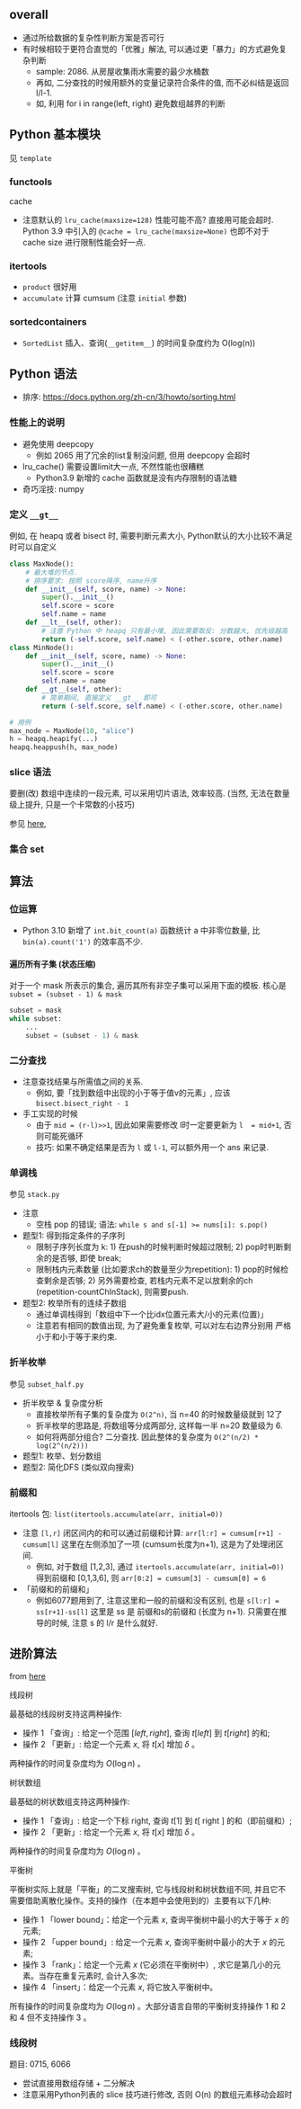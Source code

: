 ## overall

- 通过所给数据的复杂性判断方案是否可行
- 有时候相较于更符合直觉的「优雅」解法, 可以通过更「暴力」的方式避免复杂判断
    - sample: 2086. 从房屋收集雨水需要的最少水桶数
    - 再如, 二分查找的时候用额外的变量记录符合条件的值, 而不必纠结是返回 l/l-1.
    - 如, 利用 for i in range(left, right) 避免数组越界的判断

## Python 基本模块

见 `template`

### functools

cache

- 注意默认的 `lru_cache(maxsize=128)` 性能可能不高? 直接用可能会超时. Python 3.9 中引入的 `@cache = lru_cache(maxsize=None)` 也即不对于 cache size 进行限制性能会好一点.

### itertools

- `product` 很好用
- `accumulate` 计算 cumsum (注意 `initial` 参数)

### sortedcontainers

- `SortedList` 插入、查询(`__getitem__`) 的时间复杂度约为 O(log(n))


## Python 语法

- 排序: <https://docs.python.org/zh-cn/3/howto/sorting.html>

### 性能上的说明

- 避免使用 deepcopy
    - 例如 2065 用了冗余的list复制没问题, 但用 deepcopy 会超时
- lru_cache() 需要设置limit大一点, 不然性能也很糟糕
    - Python3.9 新增的 cache 函数就是没有内存限制的语法糖
- 奇巧淫技: numpy

### 定义 `__gt__`

例如, 在 heapq 或者 bisect 时, 需要判断元素大小, Python默认的大小比较不满足时可以自定义

```python
class MaxNode():
    # 最大堆的节点. 
    # 排序要求: 按照 score降序, name升序
    def __init__(self, score, name) -> None:
        super().__init__()
        self.score = score
        self.name = name
    def __lt__(self, other):
        # 注意 Python 中 heapq 只有最小堆, 因此需要取反: 分数越大, 优先级越高
        return (-self.score, self.name) < (-other.score, other.name)
class MinNode():
    def __init__(self, score, name) -> None:
        super().__init__()
        self.score = score
        self.name = name
    def __gt__(self, other):
        # 简单期间, 直接定义 __gt__ 即可
        return (-self.score, self.name) < (-other.score, other.name)

# 用例
max_node = MaxNode(10, "alice")
h = heapq.heapify(...)
heapq.heappush(h, max_node)
```


### slice 语法

要删(改) 数组中连续的一段元素, 可以采用切片语法, 效率较高. (当然, 无法在数量级上提升, 只是一个卡常数的小技巧)

参见 [here](https://leetcode.cn/problems/count-integers-in-intervals/solution/chun-er-fen-by-migeater-t5kh/),

### 集合 set

## 算法

### 位运算

- Python 3.10 新增了 `int.bit_count(a)` 函数统计 a 中非零位数量, 比 `bin(a).count('1')` 的效率高不少.

#### 遍历所有子集 (状态压缩)

对于一个 mask 所表示的集合, 遍历其所有非空子集可以采用下面的模板. 核心是 `subset = (subset - 1) & mask`

```py
subset = mask
while subset:
    ...
    subset = (subset - 1) & mask
```


### 二分查找

- 注意查找结果与所需值之间的关系.
    - 例如, 要「找到数组中出现的小于等于值v的元素」, 应该 `bisect.bisect_right - 1`
- 手工实现的时候
    - 由于 `mid = (r-l)>>1`, 因此如果需要修改 l时一定要更新为 `l  = mid+1`, 否则可能死循环
    - 技巧: 如果不确定结果是否为 `l` 或 `l-1`, 可以额外用一个 ans 来记录.


### 单调栈

参见 `stack.py`

- 注意
    - 空栈 pop 的错误; 语法: `while s and s[-1] >= nums[i]: s.pop()`
- 题型1: 得到指定条件的子序列
    - 限制子序列长度为 k: 1) 在push的时候判断时候超过限制; 2) pop时判断剩余的是否够, 即使 break;
    - 限制栈内元素数量 (比如要求ch的数量至少为repetition): 1) pop的时候检查剩余是否够; 2) 另外需要检查, 若栈内元素不足以放剩余的ch (repetition-countChInStack), 则需要push.
- 题型2: 枚举所有的连续子数组
    - 通过单调栈得到「数组中下一个比idx位置元素大/小的元素(位置)」
    - 注意若有相同的数值出现, 为了避免重复枚举, 可以对左右边界分别用 严格小于和小于等于来约束.


### 折半枚举

参见 `subset_half.py`

- 折半枚举 & 复杂度分析
    - 直接枚举所有子集的复杂度为 `O(2^n)`, 当 n=40 的时候数量级就到 12了
    - 折半枚举的思路是, 将数组等分成两部分, 这样每一半 n=20 数量级为 6.
    - 如何将两部分组合? 二分查找. 因此整体的复杂度为 `O(2^(n/2) * log(2^(n/2)))`
- 题型1: 枚举、划分数组
- 题型2: 简化DFS (类似双向搜索)

### 前缀和

itertools 包: `list(itertools.accumulate(arr, initial=0))`

- 注意 `[l,r]` 闭区间内的和可以通过前缀和计算: `arr[l:r] = cumsum[r+1] - cumsum[l]` 这里在左侧添加了一项 (cumsum长度为n+1), 这是为了处理闭区间.
    - 例如, 对于数组 [1,2,3], 通过 `itertools.accumulate(arr, initial=0))` 得到前缀和 [0,1,3,6], 则 `arr[0:2] = cumsum[3] - cumsum[0] = 6`
- 「前缀和的前缀和」
    - 例如6077题用到了, 注意这里和一般的前缀和没有区别, 也是 `s[l:r] = ss[r+1]-ss[l]` 这里是 ss 是 前缀和s的前缀和 (长度为 n+1). 只需要在推导的时候, 注意 s 的 l/r 是什么就好.


## 进阶算法

from [here](https://leetcode.cn/problems/count-of-range-sum/solution/xian-ren-zhi-lu-ru-he-xue-xi-ke-yi-jie-jue-ben-ti-/)

线段树

最基础的线段树支持这两种操作:

- 操作 1 「查询」: 给定一个范围 $[l e f t, r i g h t]$, 查询 $t[l e f t]$ 到 $t[r i g h t]$ 的和;
- 操作 2 「更新」: 给定一个元素 $x$, 将 $t[x]$ 增加 $\delta$ 。

两种操作的时间复杂度均为 $O(\log n)$ 。

树状数组

最基础的树状数组支持这两种操作:

- 操作 1 「查询」: 给定一个下标 right, 查询 $t[1]$ 到 $t[$ right $]$ 的和（即前缀和）;
- 操作 2 「更新」: 给定一个元素 $x$, 将 $t[x]$ 增加 $\delta$ 。

两种操作的时间复杂度均为 $O(\log n)$ 。

平衡树

平衡树实际上就是「平衡」的二叉搜索树, 它与线段树和树状数组不同, 并且它不需要借助离散化操作。支持的操作（在本题中会使用到的）主要有以下几种:

- 操作 1 「lower bound」：给定一个元素 $x$, 查询平衡树中最小的大于等于 $x$ 的元素;
- 操作 2 「upper bound」: 给定一个元素 $x$, 查询平衡树中最小的大于 $x$ 的元素;
- 操作 3 「rank」：给定一个元素 $x$ (它必须在平衡树中）, 求它是第几小的元素。当存在重复元素时, 会计入多次;
- 操作 4 「insert」：给定一个元素 $x$, 将它放入平衡树中。

所有操作的时间复杂度均为 $O(\log n)$ 。大部分语言自带的平衡树支持操作 1 和 2 和 4 但不支持操作 3 。

### 线段树

题目: 0715, 6066

- 尝试直接用数组存储 + 二分解决
- 注意采用Python列表的 slice 技巧进行修改, 否则 O(n) 的数组元素移动会超时

